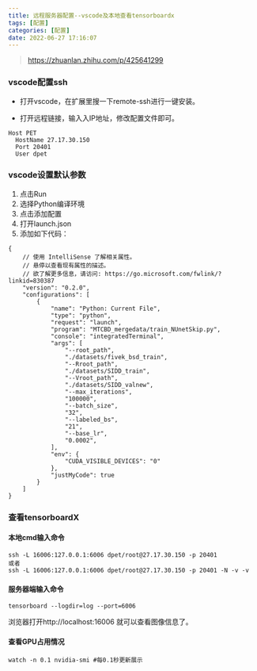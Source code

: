 ```yaml
---
title: 远程服务器配置--vscode及本地查看tensorboardx
tags: [配置]
categories: [配置]
date: 2022-06-27 17:16:07
---
```


> https://zhuanlan.zhihu.com/p/425641299

### vscode配置ssh

- 打开vscode，在扩展里搜一下remote-ssh进行一键安装。

- 打开远程链接，输入入IP地址，修改配置文件即可。

```
Host PET
  HostName 27.17.30.150
  Port 20401
  User dpet
```

### vscode设置默认参数

1. 点击Run
2. 选择Python编译环境
3. 点击添加配置
4. 打开launch.json
5. 添加如下代码：

```
{
    // 使用 IntelliSense 了解相关属性。 
    // 悬停以查看现有属性的描述。
    // 欲了解更多信息，请访问: https://go.microsoft.com/fwlink/?linkid=830387
    "version": "0.2.0",
    "configurations": [
        {
            "name": "Python: Current File",
            "type": "python",
            "request": "launch",
            "program": "MTCBD_mergedata/train_NUnetSkip.py",
            "console": "integratedTerminal",
            "args": [
                "--root_path",
                "./datasets/fivek_bsd_train",
                "--Rroot_path",
                "./datasets/SIDD_train",
                "--Vroot_path",
                "./datasets/SIDD_valnew",
                "--max_iterations",
                "100000",
                "--batch_size",
                "32",
                "--labeled_bs",
                "21",
                "--base_lr",
                "0.0002",
            ],
            "env": {
                "CUDA_VISIBLE_DEVICES": "0"
            },
            "justMyCode": true
        }
    ]
}
```

### 查看tensorboardX

#### 本地cmd输入命令

```
ssh -L 16006:127.0.0.1:6006 dpet/root@27.17.30.150 -p 20401
或者
ssh -L 16006:127.0.0.1:6006 dpet/root@27.17.30.150 -p 20401 -N -v -v
```

#### 服务器端输入命令

```
tensorboard --logdir=log --port=6006
```

浏览器打开http://localhost:16006 就可以查看图像信息了。

#### 查看GPU占用情况

```
watch -n 0.1 nvidia-smi #每0.1秒更新展示
```

